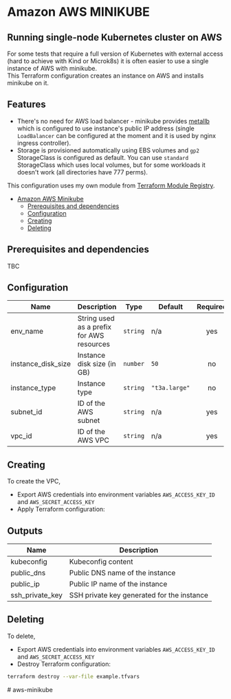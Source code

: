 # Amazon AWS MINIKUBE
## Running single-node Kubernetes cluster on AWS

For some tests that require a full version of Kubernetes with external access (hard to achieve with Kind or Microk8s) it is often easier to use a single instance of AWS with minikube.  
This Terraform configuration creates an instance on AWS and installs minikube on it.

## Features

* There's no need for AWS load balancer - minikube provides [metallb](https://metallb.universe.tf/) which is configured to use instance's public IP address (single `LoadBalancer` can be configured at the moment and it is used by nginx ingress controller).
* Storage is provisioned automatically using EBS volumes and `gp2` StorageClass is configured as default. You can use `standard` StorageClass which uses local volumes, but for some workloads it doesn't work (all directories have 777 perms).


This configuration uses my own module from [Terraform Module Registry](https://github.com/ferluko/terraform-aws-minikube).

<!-- TOC -->

- [Amazon AWS Minikube](#amazon-aws-minikube)
    - [Prerequisites and dependencies](#prerequisites-and-dependencies)
    - [Configuration](#configuration)
    - [Creating](#creating)
    - [Deleting](#deleting)

<!-- /TOC -->

## Prerequisites and dependencies

TBC

## Configuration

| Name                 | Description                               | Type     | Default       | Required |
| -------------------- | ----------------------------------------- | -------- | ------------- | :------: |
| env\_name            | String used as a prefix for AWS resources | `string` | n/a           |   yes    |
| instance\_disk\_size | Instance disk size (in GB)                | `number` | `50`          |    no    |
| instance\_type       | Instance type                             | `string` | `"t3a.large"` |    no    |
| subnet\_id           | ID of the AWS subnet                      | `string` | n/a           |   yes    |
| vpc\_id              | ID of the AWS VPC                         | `string` | n/a           |   yes    |

## Creating

To create the VPC, 
* Export AWS credentials into environment variables `AWS_ACCESS_KEY_ID` and `AWS_SECRET_ACCESS_KEY`
* Apply Terraform configuration:

## Outputs

| Name              | Description                                |
| ----------------- | ------------------------------------------ |
| kubeconfig        | Kubeconfig content                         |
| public\_dns       | Public DNS name of the instance            |
| public\_ip        | Public IP name of the instance             |
| ssh\_private\_key | SSH private key generated for the instance |

## Deleting

To delete, 
* Export AWS credentials into environment variables `AWS_ACCESS_KEY_ID` and `AWS_SECRET_ACCESS_KEY`
* Destroy Terraform configuration:
```bash
terraform destroy --var-file example.tfvars
```
#   a w s - m i n i k u b e  
 